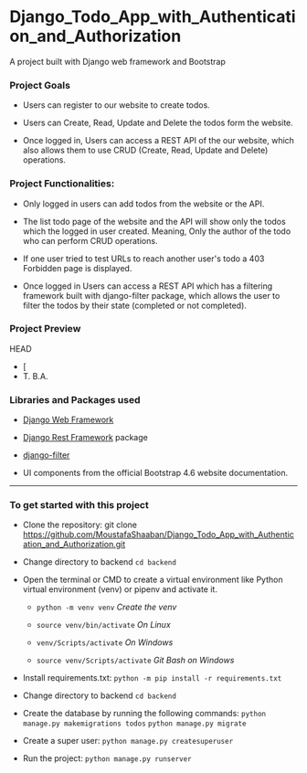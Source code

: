 # Django_Todo_App_with_Authentication_and_Authorization

A project built with Django web framework and Bootstrap

### Project Goals

- Users can register to our website to create todos.

- Users can Create, Read, Update and Delete the todos form the website.

- Once logged in, Users can access a REST API of the our website, which also allows them to use CRUD (Create, Read, Update and Delete) operations.

### Project Functionalities:

- Only logged in users can add todos from the website or the API.

- The list todo page of the website and the API will show only the todos which the logged in user created. Meaning, Only the author of the todo who can perform CRUD operations.

- If one user tried to test URLs to reach another user's todo a 403 Forbidden page is displayed.

- Once logged in Users can access a REST API which has a filtering framework built with django-filter package, which allows the user to filter the todos by their state (completed or not completed).

### Project Preview

HEAD

- [
- T. B.A.

### Libraries and Packages used

- [Django Web Framework](https://www.djangoproject.com/)

- [Django Rest Framework](https://www.django-rest-framework.org/) package

- [django-filter](https://github.com/carltongibson/django-filter/tree/main)

- UI components from the official Bootstrap 4.6 website documentation.

---

### To get started with this project

- Clone the repository: git clone https://github.com/MoustafaShaaban/Django_Todo_App_with_Authentication_and_Authorization.git

- Change directory to backend `cd backend`

- Open the terminal or CMD to create a virtual environment like Python virtual environment (venv) or pipenv and activate it.

  - `python -m venv venv` _Create the venv_

  - `source venv/bin/activate` _On Linux_

  - `venv/Scripts/activate` _On Windows_

  - `source venv/Scripts/activate` _Git Bash on Windows_

- Install requirements.txt: `python -m pip install -r requirements.txt`

- Change directory to backend `cd backend`

- Create the database by running the following commands:
  `python manage.py makemigrations todos`
  `python manage.py migrate`

- Create a super user: `python manage.py createsuperuser`

- Run the project: `python manage.py runserver`
